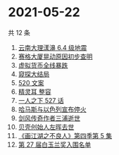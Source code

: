 # 2021-05-22

共 12 条

<!-- BEGIN -->
<!-- 最后更新时间 Sat May 22 2021 10:05:48 GMT+0800 (China Standard Time) -->

1. [云南大理漾濞 6.4 级地震](https://www.zhihu.com/search?q=云南地震)
2. [赛格大厦晃动原因初步查明](https://www.zhihu.com/search?q=赛格大厦)
3. [虚拟货币全线暴跌](https://www.zhihu.com/search?q=币圈崩盘)
4. [窥探大结局](https://www.zhihu.com/search?q=窥探)
5. [520 文案](https://www.zhihu.com/search?q=520文案)
6. [精灵耳 整容](https://www.zhihu.com/search?q=精灵耳)
7. [一人之下 527 话](https://www.zhihu.com/search?q=一人之下)
8. [哈马斯与以色列宣布停火](https://www.zhihu.com/search?q=以色列哈马斯)
9. [剑风传奇作者三浦逝世](https://www.zhihu.com/search?q=剑风传奇)
10. [贝壳创始人左晖去世](https://www.zhihu.com/search?q=贝壳创始人去世)
11. [《画江湖之不良人》第四季第 5 集](https://www.zhihu.com/search?q=画江湖之不良人第四季)
12. [第 27 届白玉兰奖入围名单](https://www.zhihu.com/search?q=白玉兰奖)

<!-- END -->
